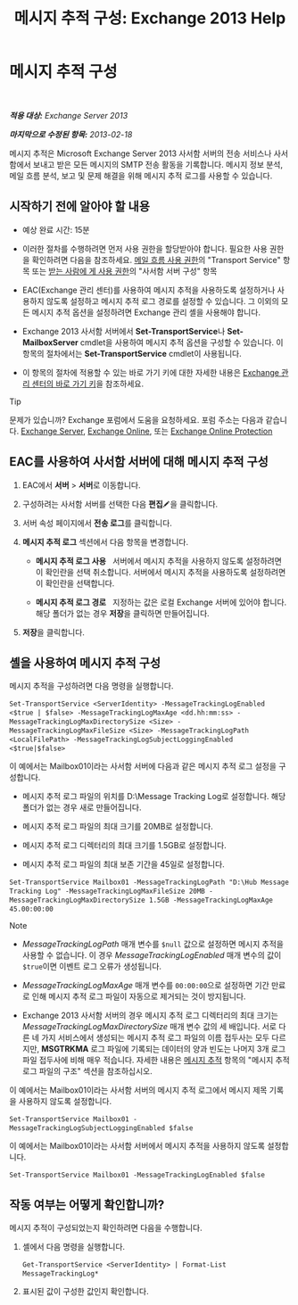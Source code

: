 ﻿---
title: '메시지 추적 구성: Exchange 2013 Help'
TOCTitle: 메시지 추적 구성
ms:assetid: 50eb5213-cf27-4179-b427-38d751ee4a70
ms:mtpsurl: https://technet.microsoft.com/ko-kr/library/Aa997984(v=EXCHG.150)
ms:contentKeyID: 51407695
ms.date: 05/22/2018
mtps_version: v=EXCHG.150
ms.translationtype: MT
---

# 메시지 추적 구성

 

_**적용 대상:** Exchange Server 2013_

_**마지막으로 수정된 항목:** 2013-02-18_

메시지 추적은 Microsoft Exchange Server 2013 사서함 서버의 전송 서비스나 사서함에서 보내고 받은 모든 메시지의 SMTP 전송 활동을 기록합니다. 메시지 정보 분석, 메일 흐름 분석, 보고 및 문제 해결을 위해 메시지 추적 로그를 사용할 수 있습니다.

## 시작하기 전에 알아야 할 내용

  - 예상 완료 시간: 15분

  - 이러한 절차를 수행하려면 먼저 사용 권한을 할당받아야 합니다. 필요한 사용 권한을 확인하려면 다음을 참조하세요. [메일 흐름 사용 권한](mail-flow-permissions-exchange-2013-help.md)의 "Transport Service" 항목 또는 [받는 사람에 게 사용 권한](recipients-permissions-exchange-2013-help.md)의 "사서함 서버 구성" 항목

  - EAC(Exchange 관리 센터)를 사용하여 메시지 추적을 사용하도록 설정하거나 사용하지 않도록 설정하고 메시지 추적 로그 경로를 설정할 수 있습니다. 그 이외의 모든 메시지 추적 옵션을 설정하려면 Exchange 관리 셸을 사용해야 합니다.

  - Exchange 2013 사서함 서버에서 **Set-TransportService**나 **Set-MailboxServer** cmdlet을 사용하여 메시지 추적 옵션을 구성할 수 있습니다. 이 항목의 절차에서는 **Set-TransportService** cmdlet이 사용됩니다.

  - 이 항목의 절차에 적용할 수 있는 바로 가기 키에 대한 자세한 내용은 [Exchange 관리 센터의 바로 가기 키](keyboard-shortcuts-in-the-exchange-admin-center-exchange-online-protection-help.md)을 참조하세요.


> [!TIP]
> 문제가 있습니까? Exchange 포럼에서 도움을 요청하세요. 포럼 주소는 다음과 같습니다. <A href="https://go.microsoft.com/fwlink/p/?linkid=60612">Exchange Server</A>, <A href="https://go.microsoft.com/fwlink/p/?linkid=267542">Exchange Online</A>, 또는 <A href="https://go.microsoft.com/fwlink/p/?linkid=285351">Exchange Online Protection</A>



## EAC를 사용하여 사서함 서버에 대해 메시지 추적 구성

1.  EAC에서 **서버** \> **서버**로 이동합니다.

2.  구성하려는 사서함 서버를 선택한 다음 **편집**![편집 아이콘](images/JJ218640.6f53ccb2-1f13-4c02-bea0-30690e6ea71d(EXCHG.150).gif "편집 아이콘")을 클릭합니다.

3.  서버 속성 페이지에서 **전송 로그**를 클릭합니다.

4.  **메시지 추적 로그** 섹션에서 다음 항목을 변경합니다.
    
      - **메시지 추적 로그 사용**   서버에서 메시지 추적을 사용하지 않도록 설정하려면 이 확인란을 선택 취소합니다. 서버에서 메시지 추적을 사용하도록 설정하려면 이 확인란을 선택합니다.
    
      - **메시지 추적 로그 경로**   지정하는 값은 로컬 Exchange 서버에 있어야 합니다. 해당 폴더가 없는 경우 **저장**을 클릭하면 만들어집니다.

5.  **저장**을 클릭합니다.

## 셸을 사용하여 메시지 추적 구성

메시지 추적을 구성하려면 다음 명령을 실행합니다.

    Set-TransportService <ServerIdentity> -MessageTrackingLogEnabled <$true | $false> -MessageTrackingLogMaxAge <dd.hh:mm:ss> -MessageTrackingLogMaxDirectorySize <Size> -MessageTrackingLogMaxFileSize <Size> -MessageTrackingLogPath <LocalFilePath> -MessageTrackingLogSubjectLoggingEnabled <$true|$false>

이 예에서는 Mailbox01이라는 사서함 서버에 다음과 같은 메시지 추적 로그 설정을 구성합니다.

  -  
    메시지 추적 로그 파일의 위치를 D:\\Message Tracking Log로 설정합니다. 해당 폴더가 없는 경우 새로 만들어집니다.

  -  
    메시지 추적 로그 파일의 최대 크기를 20MB로 설정합니다.

  -  
    메시지 추적 로그 디렉터리의 최대 크기를 1.5GB로 설정합니다.

  -  
    메시지 추적 로그 파일의 최대 보존 기간을 45일로 설정합니다.

<!-- end list -->

    Set-TransportService Mailbox01 -MessageTrackingLogPath "D:\Hub Message Tracking Log" -MessageTrackingLogMaxFileSize 20MB -MessageTrackingLogMaxDirectorySize 1.5GB -MessageTrackingLogMaxAge 45.00:00:00


> [!NOTE]
> <UL>
> <LI>
> <P><EM>MessageTrackingLogPath</EM> 매개 변수를 <CODE>$null</CODE> 값으로 설정하면 메시지 추적을 사용할 수 없습니다. 이 경우 <EM>MessageTrackingLogEnabled</EM> 매개 변수의 값이 <CODE>$true</CODE>이면 이벤트 로그 오류가 생성됩니다.</P>
> <LI>
> <P><EM>MessageTrackingLogMaxAge</EM> 매개 변수를 <CODE>00:00:00</CODE>으로 설정하면 기간 만료로 인해 메시지 추적 로그 파일이 자동으로 제거되는 것이 방지됩니다.</P>
> <LI>
> <P>Exchange 2013 사서함 서버의 경우 메시지 추적 로그 디렉터리의 최대 크기는 <EM>MessageTrackingLogMaxDirectorySize</EM> 매개 변수 값의 세 배입니다. 서로 다른 네 가지 서비스에서 생성되는 메시지 추적 로그 파일의 이름 접두사는 모두 다르지만, <STRONG>MSGTRKMA</STRONG> 로그 파일에 기록되는 데이터의 양과 빈도는 나머지 3개 로그 파일 접두사에 비해 매우 적습니다. 자세한 내용은 <A href="message-tracking-exchange-2013-help.md">메시지 추적</A> 항목의 "메시지 추적 로그 파일의 구조" 섹션을 참조하십시오.</P></LI></UL>



이 예에서는 Mailbox01이라는 사서함 서버의 메시지 추적 로그에서 메시지 제목 기록을 사용하지 않도록 설정합니다.

    Set-TransportService Mailbox01 -MessageTrackingLogSubjectLoggingEnabled $false

이 예에서는 Mailbox01이라는 사서함 서버에서 메시지 추적을 사용하지 않도록 설정합니다.

    Set-TransportService Mailbox01 -MessageTrackingLogEnabled $false

## 작동 여부는 어떻게 확인합니까?

메시지 추적이 구성되었는지 확인하려면 다음을 수행합니다.

1.  셸에서 다음 명령을 실행합니다.
    
        Get-TransportService <ServerIdentity> | Format-List MessageTrackingLog*

2.  표시된 값이 구성한 값인지 확인합니다.


